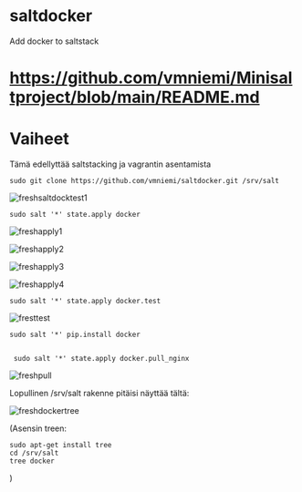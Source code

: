 # saltdocker
Add docker to saltstack

# https://github.com/vmniemi/Minisaltproject/blob/main/README.md

# Vaiheet
Tämä edellyttää saltstacking ja  vagrantin asentamista 




    sudo git clone https://github.com/vmniemi/saltdocker.git /srv/salt


    






![freshsaltdocktest1](https://github.com/user-attachments/assets/7ad58f7d-8819-4743-b7b6-2c382326a5db)


    sudo salt '*' state.apply docker

![freshapply1](https://github.com/user-attachments/assets/84066187-0b8e-4d4a-8867-6b52e639a78c)


![freshapply2](https://github.com/user-attachments/assets/ed2a1434-089f-4cb4-a2cd-c4ac4731ce99)


![freshapply3](https://github.com/user-attachments/assets/805b4737-3f16-4afd-87dc-36f3625ff9c7)


![freshapply4](https://github.com/user-attachments/assets/7a5f0631-a3e7-4cd5-8f16-9f6854af34e1)





    sudo salt '*' state.apply docker.test

![fresttest](https://github.com/user-attachments/assets/2dfe979c-9f42-4df3-9428-b9a45b35c1cf)



    sudo salt '*' pip.install docker


     sudo salt '*' state.apply docker.pull_nginx




     
![freshpull](https://github.com/user-attachments/assets/d0e277d1-5b6d-4cc2-aca3-fa86ce4f3fe4)


Lopullinen /srv/salt rakenne pitäisi näyttää tältä: 






![freshdockertree](https://github.com/user-attachments/assets/3e1e29ed-ffc3-4cd1-8594-3500af56f9b4)


(Asensin treen:

    sudo apt-get install tree
    cd /srv/salt
    tree docker

)

